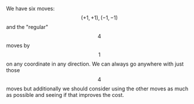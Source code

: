 We have six moves: $$(+1, +1), (-1, -1)$$ and the "regular" $$4$$ moves by $$1$$ on any coordinate in any direction.  We can always go anywhere with just those $$4$$ moves but additionally we should consider using the other moves as much as possible and seeing if that improves the cost.
